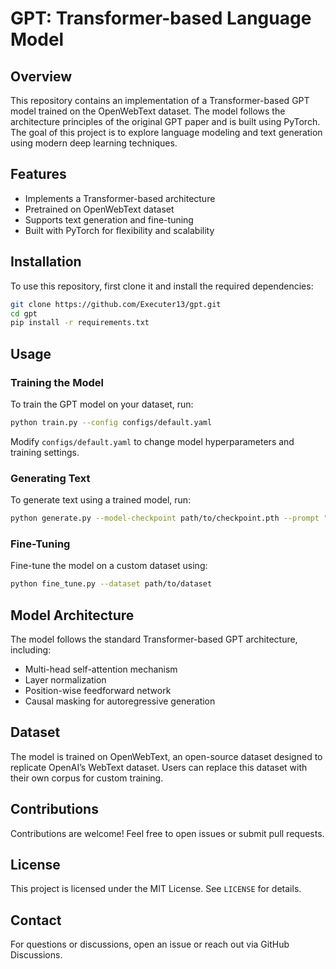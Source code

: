 # GPT: Transformer-based Language Model

## Overview
This repository contains an implementation of a Transformer-based GPT model trained on the OpenWebText dataset. The model follows the architecture principles of the original GPT paper and is built using PyTorch. The goal of this project is to explore language modeling and text generation using modern deep learning techniques.

## Features
- Implements a Transformer-based architecture
- Pretrained on OpenWebText dataset
- Supports text generation and fine-tuning
- Built with PyTorch for flexibility and scalability

## Installation
To use this repository, first clone it and install the required dependencies:

```bash
git clone https://github.com/Executer13/gpt.git
cd gpt
pip install -r requirements.txt
```

## Usage
### Training the Model
To train the GPT model on your dataset, run:
```bash
python train.py --config configs/default.yaml
```
Modify `configs/default.yaml` to change model hyperparameters and training settings.

### Generating Text
To generate text using a trained model, run:
```bash
python generate.py --model-checkpoint path/to/checkpoint.pth --prompt "Your text prompt here"
```

### Fine-Tuning
Fine-tune the model on a custom dataset using:
```bash
python fine_tune.py --dataset path/to/dataset
```

## Model Architecture
The model follows the standard Transformer-based GPT architecture, including:
- Multi-head self-attention mechanism
- Layer normalization
- Position-wise feedforward network
- Causal masking for autoregressive generation

## Dataset
The model is trained on OpenWebText, an open-source dataset designed to replicate OpenAI’s WebText dataset. Users can replace this dataset with their own corpus for custom training.

## Contributions
Contributions are welcome! Feel free to open issues or submit pull requests.

## License
This project is licensed under the MIT License. See `LICENSE` for details.

## Contact
For questions or discussions, open an issue or reach out via GitHub Discussions.

